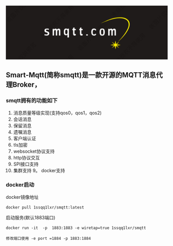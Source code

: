 ![image](icon/smqtt.jpg)

## Smart-Mqtt(简称smqtt)是一款开源的MQTT消息代理Broker，

### smqtt拥有的功能如下

1.  消息质量等级实现(支持qos0，qos1，qos2)
2.  会话消息
3.  保留消息
4.  遗嘱消息
5.  客户端认证
6.  tls加密
8.  websocket协议支持
9.  http协议交互
7.  SPI接口支持
8.  集群支持
9。 docker支持


### docker启动

docker镜像地址
``` 
docker pull 1ssqq1lxr/smqtt:latest
```

启动服务(默认1883端口)

``` 
docker run -it  -p  1883:1883 -e wiretap=true 1ssqq1lxr/smqtt

修改端口使用 -e port =1884 -p 1883:1884

```
